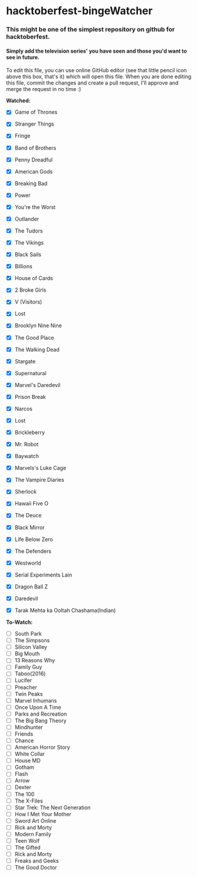 # hacktoberfest-bingeWatcher
### This might be one of the simplest repository on github for hacktoberfest.    
#### Simply add the television series' you have seen and those you'd want to see in future.  

To edit this file, you can use online GitHub editor (see that little pencil icon above this box, that's it) which will open this file. When you are done editing this file, commit the changes and create a pull request, I'll approve and merge the request in no time :)

**Watched:**
  - [x] Game of Thrones
  - [x] Stranger Things
  - [x] Fringe
  - [x] Band of Brothers
  - [x] Penny Dreadful
  - [x] American Gods
  - [x] Breaking Bad
  - [x] Power
  - [x] You're the Worst
  - [x] Outlander
  - [x] The Tudors
  - [x] The Vikings
  - [x] Black Sails
  - [x] Billions
  - [x] House of Cards
  - [x] 2 Broke Girls
  - [x] V (Visitors)
  - [x] Lost
  - [x] Brooklyn Nine Nine
  - [x] The Good Place
  - [x] The Walking Dead
  - [x] Stargate
  - [x] Supernatural
  - [x] Marvel's Daredevil
  - [x] Prison Break
  - [x] Narcos
  - [x] Lost
  - [x] Brickleberry
  - [x] Mr. Robot
  - [x] Baywatch
  - [x] Marvels's Luke Cage
  - [x] The Vampire Diaries
  - [x] Sherlock
  - [x] Hawaii Five O
  - [x] The Deuce
  - [x] Black Mirror
  - [x] Life Below Zero
  - [x] The Defenders
  - [x] Westworld
  - [x] Serial Experiments Lain
  - [x] Dragon Ball Z
  - [x] Daredevil
  - [x] Tarak Mehta ka Ooltah Chashama(Indian)


**To-Watch:**
  - [ ] South Park
  - [ ] The Simpsons
  - [ ] Silicon Valley
  - [ ] Big Mouth
  - [ ] 13 Reasons Why
  - [ ] Family Guy
  - [ ] Taboo(2016)
  - [ ] Lucifer
  - [ ] Preacher
  - [ ] Twin Peaks
  - [ ] Marvel Inhumans
  - [ ] Once Upon A Time
  - [ ] Parks and Recreation
  - [ ] The Big Bang Theory
  - [ ] Mindhunter
  - [ ] Friends
  - [ ] Chance
  - [ ] American Horror Story
  - [ ] White Collar
  - [ ] House MD
  - [ ] Gotham
  - [ ] Flash
  - [ ] Arrow
  - [ ] Dexter
  - [ ] The 100
  - [ ] The X-Files
  - [ ] Star Trek: The Next Generation
  - [ ] How I Met Your Mother
  - [ ] Sword Art Online
  - [ ] Rick and Morty
  - [ ] Modern Family
  - [ ] Teen Wolf
  - [ ] The Gifted
  - [ ] Rick and Morty
  - [ ] Freaks and Geeks
  - [ ] The Good Doctor
